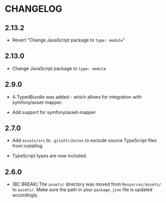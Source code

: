 # CHANGELOG

## 2.13.2

-   Revert "Change JavaScript package to `type: module`"

## 2.13.0

-   Change JavaScript package to `type: module`

## 2.9.0

-   A TypedBundle was added - which allows for integration with symfony/asset-mapper.

-   Add support for symfony/asset-mapper

## 2.7.0

-   Add `assets/src` to `.gitattributes` to exclude source TypeScript files from
    installing.

-   TypeScript types are now included.

## 2.6.0

-   [BC BREAK] The `assets/` directory was moved from `Resources/assets/` to `assets/`. Make
    sure the path in your `package.json` file is updated accordingly.

